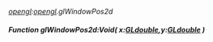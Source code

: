_[opengl](../../modules/opengl/opengl-module.md):[opengl](../../modules/opengl/opengl-module.md).glWindowPos2d_
##### Function glWindowPos2d:Void( x:[GLdouble](../../modules/opengl/opengl-gldouble.md),y:[GLdouble](../../modules/opengl/opengl-gldouble.md) )
